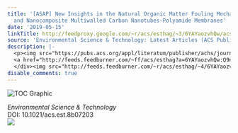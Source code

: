 ```yaml
---
title: '[ASAP] New Insights in the Natural Organic Matter Fouling Mechanism of Polyamide
  and Nanocomposite Multiwalled Carbon Nanotubes-Polyamide Membranes'
date: '2019-05-15'
linkTitle: http://feedproxy.google.com/~r/acs/esthag/~3/6YAYaozvhQw/acs.est.8b07203
source: 'Environmental Science & Technology: Latest Articles (ACS Publications)'
description: |-
  <p><img src="https://pubs.acs.org/appl/literatum/publisher/achs/journals/content/esthag/0/esthag.ahead-of-print/acs.est.8b07203/20190515/images/medium/es-2018-07203m_0007.gif" alt="TOC Graphic"/></p><div><cite>Environmental Science & Technology</cite></div><div>DOI: 10.1021/acs.est.8b07203</div><div class="feedflare">
  <a href="http://feeds.feedburner.com/~ff/acs/esthag?a=6YAYaozvhQw:Q9nzzE4D2Tk:yIl2AUoC8zA"><img src="http://feeds.feedburner.com/~ff/acs/esthag?d=yIl2AUoC8zA" border="0"></img></a>
  </div><img src="http://feeds.feedburner.com/~r/acs/esthag/~4/6YAYaozvhQw" height="1" width="1" ...
disable_comments: true
---
```

<p><img src="https://pubs.acs.org/appl/literatum/publisher/achs/journals/content/esthag/0/esthag.ahead-of-print/acs.est.8b07203/20190515/images/medium/es-2018-07203m_0007.gif" alt="TOC Graphic"/></p><div><cite>Environmental Science & Technology</cite></div><div>DOI: 10.1021/acs.est.8b07203</div><div class="feedflare">
<a href="http://feeds.feedburner.com/~ff/acs/esthag?a=6YAYaozvhQw:Q9nzzE4D2Tk:yIl2AUoC8zA"><img src="http://feeds.feedburner.com/~ff/acs/esthag?d=yIl2AUoC8zA" border="0"></img></a>
</div><img src="http://feeds.feedburner.com/~r/acs/esthag/~4/6YAYaozvhQw" height="1" width="1" ...